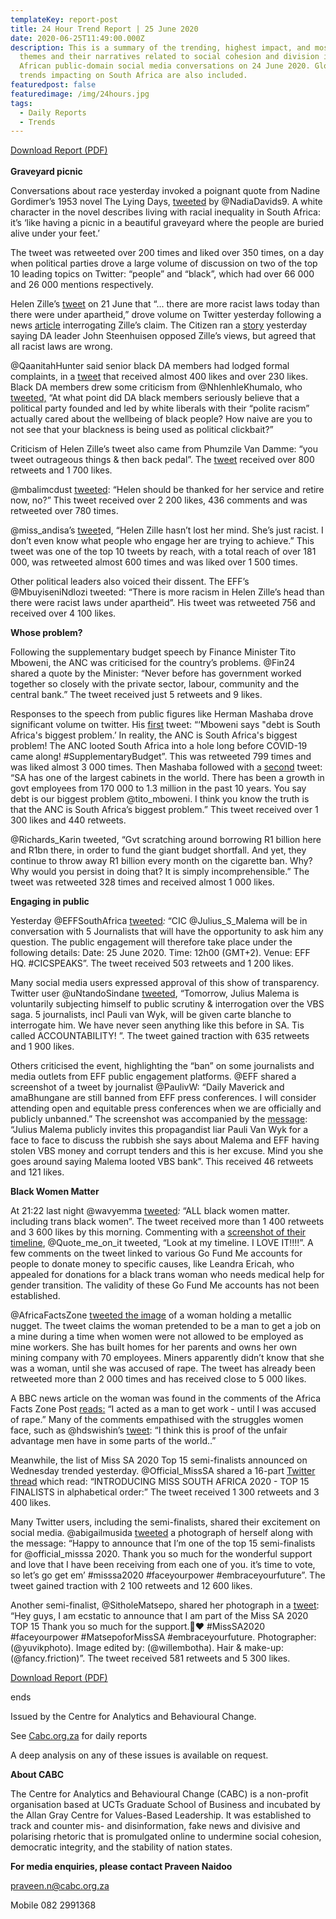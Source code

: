 ```yaml
---
templateKey: report-post
title: 24 Hour Trend Report | 25 June 2020
date: 2020-06-25T11:49:00.000Z
description: This is a summary of the trending, highest impact, and most active
  themes and their narratives related to social cohesion and division in South
  African public-domain social media conversations on 24 June 2020. Global
  trends impacting on South Africa are also included.
featuredpost: false
featuredimage: /img/24hours.jpg
tags:
  - Daily Reports
  - Trends
---
```

<a href="https://drive.google.com/u/0/uc?id=1VsPVDB_52PyTdGMIiBvyl4lGquM4QKKn&export=download" target="_blank">Download Report (PDF)</a>\
\
**Graveyard picnic**

Conversations about race yesterday invoked a poignant quote from Nadine Gordimer’s 1953 novel The Lying Days, [tweeted](https://twitter.com/NadiaDavids9/status/1275722373916917760) by @NadiaDavids9. A white character in the novel describes living with racial inequality in South Africa: it’s ‘like having a picnic in a beautiful graveyard where the people are buried alive under your feet.’

The tweet was retweeted over 200 times and liked over 350 times, on a day when political parties drove a large volume of discussion on two of the top 10 leading topics on Twitter: “people” and “black”, which had over 66 000 and 26 000 mentions respectively.

Helen Zille’s [tweet](https://twitter.com/helenzille/status/1274723673761513472) on 21 June that “... there are more racist laws today than there were under apartheid,” drove volume on Twitter yesterday following a news [article](https://www.news24.com/news24/Analysis/helen-zille-says-there-are-more-racist-laws-today-than-under-apartheid-we-compared-them-20200623) interrogating Zille’s claim. The Citizen ran a [story](https://citizen.co.za/news/south-africa/politics/2308101/da-reviewing-zilles-de-klerk-apartheid-tweets/) yesterday saying DA leader John Steenhuisen opposed Zille’s views, but agreed that all racist laws are wrong.

@QaanitahHunter said senior black DA members had lodged formal complaints, in a [tweet](https://twitter.com/QaanitahHunter/status/1275770197077635072) that received almost 400 likes and over 230 likes. Black DA members drew some criticism from @NhlenhleKhumalo, who [tweeted,](https://twitter.com/NhlenhleKhumalo/status/1275712941413871618) “At what point did DA black members seriously believe that a political party founded and led by white liberals with their “polite racism” actually cared about the wellbeing of black people? How naive are you to not see that your blackness is being used as political clickbait?”

Criticism of Helen Zille’s tweet also came from Phumzile Van Damme: “you tweet outrageous things & then back pedal”. The [tweet](https://twitter.com/zilevandamme/status/1275708686846001152) received over 800 retweets and 1 700 likes.

@mbalimcdust [tweeted](https://twitter.com/mbalimcdust/status/1275442709478518785): “Helen should be thanked for her service and retire now, no?” This tweet received over 2 200 likes, 436 comments and was retweeted over 780 times.

@miss_andisa’s [tweet](https://twitter.com/miss_andisa/status/1275726159062368258)ed, “Helen Zille hasn’t lost her mind. She’s just racist. I don’t even know what people who engage her are trying to achieve.” This tweet was one of the top 10 tweets by reach, with a total reach of over 181 000, was retweeted almost 600 times and was liked over 1 500 times.

Other political leaders also voiced their dissent. The EFF’s @MbuyiseniNdlozi tweeted: “There is more racism in Helen Zille’s head than there were racist laws under apartheid”. His tweet was retweeted 756 and received over 4 100 likes.

**Whose problem?**

Following the supplementary budget speech by Finance Minister Tito Mboweni, the ANC was criticised for the country’s problems. @Fin24 shared a quote by the Minister: “Never before has government worked together so closely with the private sector, labour, community and the central bank.” The tweet received just 5 retweets and 9 likes.

Responses to the speech from public figures like Herman Mashaba drove significant volume on twitter. His [first](https://twitter.com/HermanMashaba/status/1275781735649816577) tweet: “‘Mboweni says "debt is South Africa's biggest problem.’ In reality, the ANC is South Africa's biggest problem! The ANC looted South Africa into a hole long before COVID-19 came along! #SupplementaryBudget”. This was retweeted 799 times and was liked almost 3 000 times. Then Mashaba followed with a [second](https://twitter.com/HermanMashaba/status/1275797297352314886) tweet: “SA has one of the largest cabinets in the world. There has been a growth in govt employees from 170 000 to 1.3 million in the past 10 years. You say debt is our biggest problem @tito_mboweni. I think you know the truth is that the ANC is South Africa’s biggest problem.” This tweet received over 1 300 likes and 440 retweets.

@Richards_Karin tweeted, “Gvt scratching around borrowing R1 billion here and R1bn there, in order to fund the giant budget shortfall. And yet, they continue to throw away R1 billion every month on the cigarette ban. Why? Why would you persist in doing that? It is simply incomprehensible.” The tweet was retweeted 328 times and received almost 1 000 likes.

**Engaging in public**

Yesterday @EFFSouthAfrica [tweeted](https://twitter.com/EFFSouthAfrica/status/1275823991542943745)*:* “CIC @Julius_S_Malema will be in conversation with 5 Journalists that will have the opportunity to ask him any question. The public engagement will therefore take place under the following details: Date: 25 June 2020. Time: 12h00 (GMT+2). Venue: EFF HQ. #CICSPEAKS”. The tweet received 503 retweets and 1 200 likes.

Many social media users expressed approval of this show of transparency. Twitter user @uNtandoSindane [tweeted](https://twitter.com/uNtandoSindane/status/1275779064045993985), “Tomorrow, Julius Malema is voluntarily subjecting himself to public scrutiny & interrogation over the VBS saga. 5 journalists, incl Pauli van Wyk, will be given carte blanche to interrogate him. We have never seen anything like this before in SA. Tis called ACCOUNTABILITY! ”. The tweet gained traction with 635 retweets and 1 900 likes.

Others criticised the event, highlighting the “ban” on some journalists and media outlets from EFF public engagement platforms. @EFF shared a screenshot of a tweet by journalist @PaulivW: “Daily Maverick and amaBhungane are still banned from EFF press conferences. I will consider attending open and equitable press conferences when we are officially and publicly unbanned.” The screenshot was accompanied by the [message](https://twitter.com/EFFexplained/status/1275802983641624576): “Julius Malema publicly invites this propagandist liar Pauli Van Wyk for a face to face to discuss the rubbish she says about Malema and EFF having stolen VBS money and corrupt tenders and this is her excuse. Mind you she goes around saying Malema looted VBS bank”. This received 46 retweets and 121 likes.

**Black Women Matter**

At 21:22 last night @wavyemma [tweeted](https://twitter.com/wavyemma/status/1275871954717704193)*:* “ALL black women matter. including trans black women”. The tweet received more than 1 400 retweets and 3 600 likes by this morning. Commenting with a [screenshot of their timeline](https://twitter.com/Quote_me_on_it/status/1275946022934589448), @Quote_me_on_it tweeted, “Look at my timeline. I LOVE IT!!!!”. A few comments on the tweet linked to various Go Fund Me accounts for people to donate money to specific causes, like Leandra Ericah, who appealed for donations for a black trans woman who needs medical help for gender transition. The validity of these Go Fund Me accounts has not been established.

@AfricaFactsZone [tweeted the image](https://twitter.com/AfricaFactsZone/status/1275885814623461378) of a woman holding a metallic nugget. The tweet claims the woman pretended to be a man to get a job on a mine during a time when women were not allowed to be employed as mine workers. She has built homes for her parents and owns her own mining company with 70 employees. Miners apparently didn’t know that she was a woman, until she was accused of rape. The tweet has already been retweeted more than 2 000 times and has received close to 5 000 likes.

A BBC news article on the woman was found in the comments of the Africa Facts Zone Post [reads:](https://twitter.com/jomadoye/status/1275978169145856000) “I acted as a man to get work - until I was accused of rape.” Many of the comments empathised with the struggles women face, such as @hdswishin’s [tweet](https://twitter.com/hdswishin/status/1275887872902664197): “I think this is proof of the unfair advantage men have in some parts of the world..”

Meanwhile, the list of Miss SA 2020 Top 15 semi-finalists announced on Wednesday trended yesterday. @Official_MissSA shared a 16-part [Twitter thread](https://twitter.com/Official_MissSA/status/1275836948054237184) which read: “INTRODUCING MISS SOUTH AFRICA 2020 - TOP 15 FINALISTS in alphabetical order:” The tweet received 1 300 retweets and 3 400 likes.

Many Twitter users, including the semi-finalists, shared their excitement on social media. @abigailmusida [tweeted](https://twitter.com/abigailmusida/status/1275860220770738178) a photograph of herself along with the message: “Happy to announce that I’m one of the top 15 semi-finalists for @official_misssa 2020. Thank you so much for the wonderful support and love that I have been receiving from each one of you. it’s time to vote, so let’s go get em’ #misssa2020 #faceyourpower #embraceyourfuture”. The tweet gained traction with 2 100 retweets and 12 600 likes.

Another semi-finalist, @SitholeMatsepo, shared her photograph in a [tweet](https://twitter.com/SitholeMatsepo/status/1275852992001040387): “Hey guys, I am ecstatic to announce that I am part of the Miss SA 2020 TOP 15 Thank you so much for the support.🏽♥ #MissSA2020 #faceyourpower #MatsepoforMissSA #embraceyourfuture. Photographer: (@yuvikphoto). Image edited by: (@willembotha). Hair & make-up: (@fancy.friction)”. The tweet received 581 retweets and 5 300 likes.

<a href="https://drive.google.com/u/0/uc?id=1VsPVDB_52PyTdGMIiBvyl4lGquM4QKKn&export=download" target="_blank">Download Report (PDF)</a>

ends

Issued by the Centre for Analytics and Behavioural Change.

See [Cabc.org.za](http://cabc.org.za/) for daily reports

A deep analysis on any of these issues is available on request.

**About CABC**

The Centre for Analytics and Behavioural Change (CABC) is a non-profit organisation based at UCTs Graduate School of Business and incubated by the Allan Gray Centre for Values-Based Leadership. It was established to track and counter mis- and disinformation, fake news and divisive and polarising rhetoric that is promulgated online to undermine social cohesion, democratic integrity, and the stability of nation states.

**For media enquiries, please contact Praveen Naidoo**

[praveen.n@cabc.org.za](mailto:praveennaidoo123@gmail.com)

Mobile 082 2991368